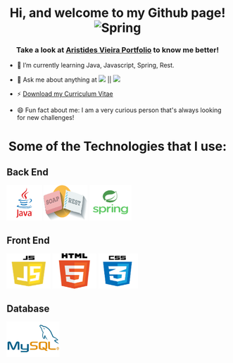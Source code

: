 

<h1 align="center">
  <div> 
    Hi, and welcome to my Github page!      <img src="https://media1.giphy.com/media/UrQS3c4UKGEZnkJM7l/giphy.gif?cid=ecf05e47d68f831cd491c375f56499330c5cf301a33efd6c&rid=giphy.gif " alt="Spring" width="95" height="80" style="max-width:100%;">
  </div>
    </h1>


<h3 align="center">Take a look at <a href="https://aristides-vieira.github.io/">Aristides Vieira Portfolio</a> to know me better! </h3>



- 🌱 I’m currently learning Java, Javascript, Spring, Rest.

- 💬 Ask me about anything at <a href="malito:aristidesv3@gmail.com"><img src="https://img.shields.io/badge/Gmail-D14836?style=for-the-badge&logo=gmail&logoColor=white"></a> ||  <a href="https://www.linkedin.com/in/aristidesvieira/"><img src="https://img.shields.io/badge/LinkedIn-0077B5?style=for-the-badge&logo=linkedin&logoColor=white"></a>


- ⚡ <a href="https://drive.google.com/file/d/18awgLyMWjutMubhQgWyAoraRccEK9uV_/view?usp=sharing"> Download my Curriculum Vitae</a>

- 😄 Fun fact about me: I am a very curious person that's always looking for new challenges!


<div> <p> </p></div>

<h1 align="center"> Some of the Technologies that I use: </h1>
<div> <p> </p></div>

<h2>Back End</h2>
<div>

<img src="https://github.com/Aristides-Vieira/icons/blob/master/java.png?raw=true" alt="Java" width="80" height="80" style="max-width:100%;">

<img src="https://github.com/Aristides-Vieira/icons/blob/master/kisspng-soap-representational-state-transfer-web-service-a-5af69b46440ba3.1709018115261110462787.png?raw=true" alt="Rest" width="100" height="80" style="max-width:100%;">

<img src="https://github.com/Aristides-Vieira/icons/blob/master/kisspng-spring-framework-software-framework-modelview-pepper-robot-5b48c129255282.9463846215314946971529.png?raw=true" alt="Spring" width="95" height="80" style="max-width:100%;">

</div>

<h2>Front End</h2>
<div>
<img src="https://github.com/Aristides-Vieira/icons/blob/master/kisspng-javascript-programming-language-ajax-5b0b285b9846b7.8510968715274578836237.png?raw=true" alt="JavaScript" width="100" height="80" style="max-width:100%;">

<img src="https://github.com/Aristides-Vieira/icons/blob/master/kisspng-html-web-design-scalable-vector-graphics-world-wid-html5-icon-hd-5ab0c85c377aa0.0639325615215350682273.png?raw=true" alt="HTML" width="100" height="80" style="max-width:100%;">

<img src="https://github.com/Aristides-Vieira/icons/blob/master/kisspng-css3-cascading-style-sheets-logo-html-markup-langu-5adbf15c4512b2.0914928015243636122829.png?raw=true" alt="CSS" width="90" height="80" style="max-width:100%;">


</div>
<h2>Database</h2>
<img src="https://github.com/Aristides-Vieira/icons/blob/master/kisspng-mysqli-php-database-linux-coding-5ac4824a2e87e0.4375062915228278501906.png?raw=true" alt="MySQL" width="120" height="80" style="max-width:100%;">

